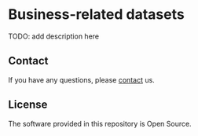 # Business-related datasets

TODO: add description here

## Contact

If you have any questions, please [contact](http://latc-project.eu/contact) us.

## License

The software provided in this repository is Open Source.